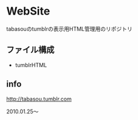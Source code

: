 # WebSite
tabasouのtumblrの表示用HTML管理用のリポジトリ

## ファイル構成
* tumblrHTML

## info
http://tabasou.tumblr.com

2010.01.25〜

